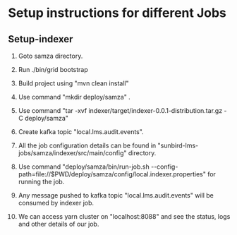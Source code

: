 # Setup instructions for different Jobs

## Setup-indexer
1. Goto samza directory.

2. Run ./bin/grid bootstrap

3. Build project  using "mvn clean install"
4. Use command "mkdir deploy/samza" .
5. Use command "tar -xvf indexer/target/indexer-0.0.1-distribution.tar.gz -C deploy/samza" 
6. Create kafka topic "local.lms.audit.events".
7. All the job configuration details can be found in "sunbird-lms-jobs/samza/indexer/src/main/config" directory.
8. Use command "deploy/samza/bin/run-job.sh  --config-path=file://$PWD/deploy/samza/config/local.indexer.properties" for running the job.
9. Any message pushed to kafka topic "local.lms.audit.events" will be consumed by indexer job.
10. We can access yarn cluster on "localhost:8088" and see the status, logs and other details of our job.
